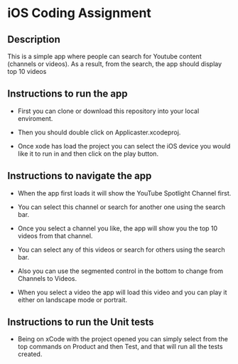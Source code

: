# iOS Coding Assignment
## Description
This is a simple app where people can search for Youtube content (channels or videos). As a
result, from the search, the app should display top 10 videos
## Instructions to run the app
* First you can clone or download this repository into your local enviroment.

* Then you should double click on Applicaster.xcodeproj.

* Once xode has load the project you can select the iOS device you would like it to run in and then click on the play button.

## Instructions to navigate the app
* When the app first loads it will show the YouTube Spotlight Channel first.

* You can select this channel or search for another one using the search bar.

* Once you select a channel you like, the app will show you the top 10 videos from that channel.

* You can select any of this videos or search for others using the search bar.

* Also you can use the segmented control in the bottom to change from Channels  to Videos.

* When you select a video the app will load this video and you can play it either on landscape mode or portrait.

## Instructions to run the Unit tests
* Being on xCode with the project opened you can simply select from the top commands on Product and then Test, and that will run all the tests created.